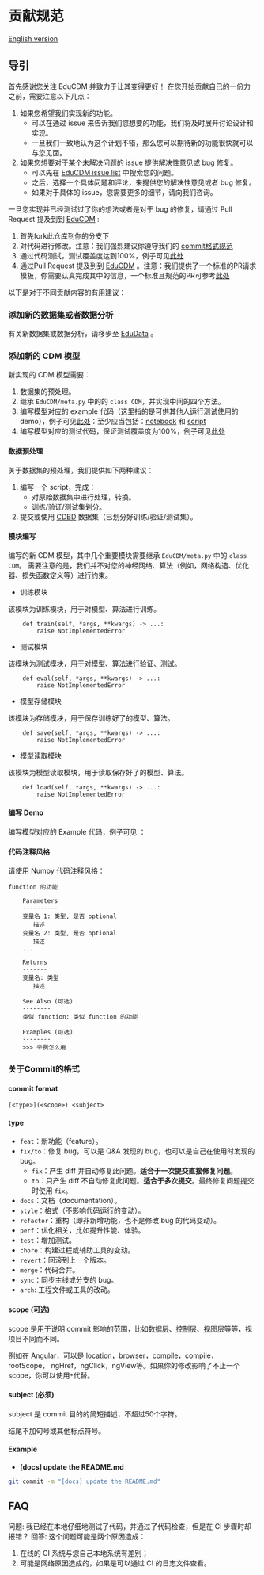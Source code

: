 # 贡献规范

[English version](CONTRIBUTE.md)

## 导引

首先感谢您关注 EduCDM 并致力于让其变得更好！
在您开始贡献自己的一份力之前，需要注意以下几点：
1. 如果您希望我们实现新的功能。
   - 可以在通过 issue 来告诉我们您想要的功能，我们将及时展开讨论设计和实现。
   - 一旦我们一致地认为这个计划不错，那么您可以期待新的功能很快就可以与您见面。
2. 如果您想要对于某个未解决问题的 issue 提供解决性意见或 bug 修复。
   - 可以先在 [EduCDM issue list](https://github.com/bigdata-ustc/CDM/issues) 中搜索您的问题。
   - 之后，选择一个具体问题和评论，来提供您的解决性意见或者 bug 修复。
   - 如果对于具体的 issue，您需要更多的细节，请向我们咨询。

一旦您实现并已经测试过了你的想法或者是对于 bug 的修复，请通过 Pull Request 提及到到 [EduCDM](https://github.com/bigdata-ustc/CDM) :
1. 首先fork此仓库到你的分支下
2. 对代码进行修改。注意：我们强烈建议你遵守我们的 [commit格式规范](CONTRIBUTE_CH.md#关于Commit的格式)
3. 通过代码测试，测试覆盖度达到100%，例子可见[此处](tests/mcd)
4. 通过Pull Request 提及到到 [EduCDM](https://github.com/bigdata-ustc/CDM) 。注意：我们提供了一个标准的PR请求模板，你需要认真完成其中的信息，一个标准且规范的PR可参考[此处](https://github.com/bigdata-ustc/EduCDM/pull/7)

以下是对于不同贡献内容的有用建议：

### 添加新的数据集或者数据分析

有关新数据集或数据分析，请移步至 [EduData](https://github.com/bigdata-ustc/EduData) 。

### 添加新的 CDM 模型

新实现的 CDM 模型需要：
1. 数据集的预处理。
2. 继承 `EduCDM/meta.py` 中的的 `class CDM`，并实现中间的四个方法。
3. 编写模型对应的 example 代码（这里指的是可供其他人运行测试使用的 demo），例子可见[此处](examples/MCD)：至少应当包括：[notebook](examples/MCD/MCD.ipynb) 和 [script](examples/MCD/MCD.py)
4. 编写模型对应的测试代码，保证测试覆盖度为100%，例子可见[此处](tests/mcd)

#### 数据预处理

关于数据集的预处理，我们提供如下两种建议：

1. 编写一个 script，完成：
   - 对原始数据集中进行处理，转换。
   - 训练/验证/测试集划分。
2. 提交或使用 [CDBD](https://github.com/bigdata-ustc/EduData) 数据集（已划分好训练/验证/测试集）。

#### 模块编写

编写的新 CDM 模型，其中几个重要模块需要继承 `EduCDM/meta.py` 中的 `class CDM`。
需要注意的是，我们并不对您的神经网络、算法（例如，网络构造、优化器、损失函数定义等）进行约束。

- 训练模块

该模块为训练模块，用于对模型、算法进行训练。

```python3
    def train(self, *args, **kwargs) -> ...:
        raise NotImplementedError
```

- 测试模块

该模块为测试模块，用于对模型、算法进行验证、测试。

```python3
    def eval(self, *args, **kwargs) -> ...:
        raise NotImplementedError
```

- 模型存储模块

该模块为存储模块，用于保存训练好了的模型、算法。

```python3
    def save(self, *args, **kwargs) -> ...:
        raise NotImplementedError
```

- 模型读取模块

该模块为模型读取模块，用于读取保存好了的模型、算法。

```python3
    def load(self, *args, **kwargs) -> ...:
        raise NotImplementedError
```

#### 编写 Demo

编写模型对应的 Example 代码，例子可见[]() ：

#### 代码注释风格

请使用 Numpy 代码注释风格：

```
function 的功能

    Parameters
    ----------
    变量名 1: 类型, 是否 optional
       描述
    变量名 2: 类型, 是否 optional
       描述
    ...

    Returns
    -------
    变量名: 类型
       描述

    See Also (可选)
    --------
    类似 function: 类似 function 的功能

    Examples (可选)
    --------
    >>> 举例怎么用
```

### 关于Commit的格式

#### commit format

```
[<type>](<scope>) <subject>
```

#### type
- `feat`：新功能（feature）。
- `fix/to`：修复 bug，可以是 Q&A  发现的 bug，也可以是自己在使用时发现的 bug。
   - `fix`：产生 diff 并自动修复此问题。**适合于一次提交直接修复问题**。
   - `to`：只产生 diff 不自动修复此问题。**适合于多次提交**。最终修复问题提交时使用 `fix`。
- `docs`：文档（documentation）。
- `style`：格式（不影响代码运行的变动）。
- `refactor`：重构（即非新增功能，也不是修改 bug 的代码变动）。
- `perf`：优化相关，比如提升性能、体验。
- `test`：增加测试。
- `chore`：构建过程或辅助工具的变动。
- `revert`：回滚到上一个版本。
- `merge`：代码合并。
- `sync`：同步主线或分支的 bug。
- `arch`: 工程文件或工具的改动。

#### scope (可选)

scope 是用于说明 commit 影响的范围，比如<u>数据层</u>、<u>控制层</u>、<u>视图层</u>等等，视项目不同而不同。

例如在 Angular，可以是 location，browser，compile，compile，rootScope， ngHref，ngClick，ngView等。如果你的修改影响了不止一个scope，你可以使用`*`代替。

#### subject (必须)

subject 是 commit 目的的简短描述，不超过50个字符。

结尾不加句号或其他标点符号。

#### Example

- **[docs] update the README.md**

```sh
git commit -m "[docs] update the README.md"
```

## FAQ

问题: 我已经在本地仔细地测试了代码，并通过了代码检查，但是在 CI 步骤时却报错？
回答: 这个问题可能是两个原因造成： 
1. 在线的 CI 系统与您自己本地系统有差别；
2. 可能是网络原因造成的，如果是可以通过 CI 的日志文件查看。
